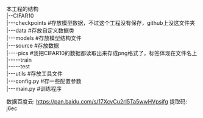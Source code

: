 本工程的结构<br>
|--CIFAR10<br>
|---checkpoints #存放模型数据，不过这个工程没有保存，github上没这文件夹<br>
|---data #存放自定义数据类<br>
|---models #存放模型结构文件<br>
|---source #存放数据<br>
|----pics #我把CIFAR10的数据都读取出来存成png格式了，标签体现在文件名上<br>
|-----train<br>
|-----test<br>
|---utils #存放工具文件<br>
|---config.py #存一些配置参数<br>
|---main.py #训练程序<br>

数据百度云: https://pan.baidu.com/s/17XcvCu2rI5Ta5wwHVpsifg 提取码: j6ec<br>
